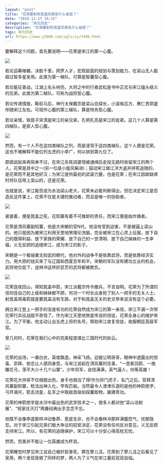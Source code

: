 ```yaml
---
layout: "post"
title: "花荣要射死晁盖究竟有什么秘密？"
date: "2018-12-17 16:15"
categories: "宋元历史"
description: "花荣要射死晁盖究竟有什么秘密？"
tags: 宋元历史
url: https://www.y5000.com/zgls/sy/5496.html
---
```






要解释这个问题，首先要说明——花荣是宋江的第一心腹。

![](https://img.y5000.com/uploads/allimg/161118/8-16111Q41A9146.jpg)

若论运筹帷幄，决胜千里，网罗人才，宏观层面的规划与策划能力，在梁山无人能超过智多星吴用。此类为第一梯队，可算是智囊型心腹。

若论能征善战，江湖上名头响亮，大将之中的行者武松是书中正式与宋江磕头结义的兄弟。此类为第二梯队，可称为战将型心腹。

若论传递情报，鞍前马后，神行太保戴宗是梁山总探长，小温侯吕方、赛仁贵郭盛伴随宋江左右。可视作心腹的第三梯队，算是特务型心腹。

若论亲情，铁扇子宋清是宋江的亲兄弟，孔明孔亮是宋江的徒弟。这几个人算是第四梯队，是家人型心腹。

![](https://img.y5000.com/uploads/allimg/161118/8-16111Q41A1538.jpg)

然而，有一个人不在这四类梯队之列，而是凌驾于这四类梯队，这个人便是花荣。这也不难解释不能位列五虎的小李广，何以排到第九位了。

原因说起来再简单不过，在宋江杀死阎婆惜被通缉后走投无路时收留宋江的两个人，花荣是其中之一(另一位是小旋风柴进)；鼓动宋江做江洋大盗并拼死追随的，是花荣而不是其他好汉；为宋江提供最初的武装力量，也是花荣；在宋江因故缺席时将队伍带上梁山的，还是花荣。

也就是说，宋江能否成为水泊梁山老大，花荣未必能判断得出，但在决定宋江是否造反这件事上，花荣不仅是关键的推动者，而且是唯一的协助者。

![](https://img.y5000.com/uploads/allimg/161118/8-16111Q41641259.jpg)

紧接着，便是晁盖之死，花知寨有着不可推卸的责任，而宋江便是始作俑者。

花荣是清风寨副知寨，他是大宋朝的官N代，他没有受到迫害，不是被逼上梁山的。他只是因为被宋江利用天罡地煞理论洗脑，完全被宋江在心灵上征服，放下自己的既得利益、放下家族的荣耀、放下自己的一世清明、放下自己妹妹的一生幸福，义无反顾的追随宋江，成为宋江的影子，

宋朝是一个极端重文抑武的朝代，他对外的战争不是依靠武将，而是依靠经济实力。用大把的钱买来了与辽国和西夏百年和平。宋朝的军队没有建功立业的机会，武将地位低下，连林冲这样好武艺的武将都被欺负。

![](https://img.y5000.com/uploads/allimg/161118/8-16111Q41633259.jpg)

花荣连夜回山，得知晁盖中箭，宋江派戴宗传令撤兵，不言自明。花荣为了所谓的信仰连自己的上级和妹妹都不顾，何况一个村长出身抢了别人一把手的无关人士。射晁盖用毒箭就是要晁盖没有生路，对于和晁盖无关的史文恭来说没有这个必要。

拥立宋江登上一把手的宝座有功的花荣自然成为宋江的第一亲信，宋江不漏一次带花荣行兵征战就不奇怪了。作为宋江天罡地煞星传说的信徒，花荣全身心的维护宋江。为了平衡，他主动让出五虎上将的名号，帮助宋江收复信徒，收服朝廷高级军官。

曾几何时，花荣在我们心中的完美程度堪比三国时代的赵云。

![](https://img.y5000.com/uploads/allimg/161118/8-16111Q4162CC.jpg)

花荣的出场，一袭白衣，英俊飘逸，神采飞扬。迎接公明哥哥，眼神中透露出的惊喜、崇拜、依恋让人感同身受。与宋江说起在清风寨的往事，“一壶紫羽箭、一挽雕花弓，荡平大小十几个山寨”。少年将军，自信满满，英气逼人，何等英雄！

花荣花大帅哥不仅相貌出色，身手也相当了得!作为将门虎子，名门之后，官拜清风寨副知寨，枪法出神入化，罕有匹敌。当然最令人津津乐道的是他的神箭绝学，弓开满月，箭去流星，乱军之中取敌首级如探囊取物，屡建奇功。

花荣的神箭绝学是水浒中最出色的武学技术之一，很多人都对他“梁山泊射雁”、“祝家庄灭灯”两番经典出手念念不忘。

他既不会像李逵那样冲动鲁莽、惹是生非，也不会像林冲那样满腹怨气、忧郁隐忍。对于宋江引起兄弟们极大争议的招安决定，花荣没有任何反对意见，义无反顾支持宋江。所以，有花荣的追随保护，宋江可以十分安心得高枕无忧。

然而，完美并不能让一位英雄成为杯具。

花荣睡觉时梦见宋江说自己被奸臣害死，葬在蓼儿洼。花荣到了蓼儿洼之后看见了吴用，两个发现竟做了同样的梦，两人为了义气在宋江墓前双双自缢。
